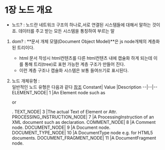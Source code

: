 # 1장 노드 개요

- 노드? : 노드란 네트워크 구조의 하나로,서로 연결된 시스템들에 대해서 말하는 것이죠. 데이터를 주고 받는 모든 시스템을 통칭하여 부르는 말

1. dom? : **문서 개체 모델(Document Object Model)**은 js node개체의 계층화된 트리이다.

    + html 문서 작성시 html컨텐츠를 다른 html컨텐츠 내에 캡슐화 하게 되는데 이를 통해 트리(tree)로 표현 가능한 계층 구조가 만들어 진다.
    + 이런 계층 구조나 캡슐화 시스템은 보통 들여쓰기로 표시된다.

1. 노드 개체유형 :<br>
일반적인 노드 유형은 다음과 같다
[참조](http://jsfiddle.net/domenlightenment/YcXGD)
Constant|	Value	|Description
--|--|--
ELEMENT_NODE|	1	|An Element node such as <p> or <div>.
TEXT_NODE|	3	|The actual Text of Element or Attr.
PROCESSING_INSTRUCTION_NODE|	7	|A ProcessingInstruction of an XML document such as <?xml-stylesheet ... ?> declaration.
COMMENT_NODE|	8	|A Comment node.
DOCUMENT_NODE|	9	|A Document node.
DOCUMENT_TYPE_NODE|	10	|A DocumentType node e.g. <!DOCTYPE html> for HTML5 documents.
DOCUMENT_FRAGMENT_NODE|	11	|A DocumentFragment node.
